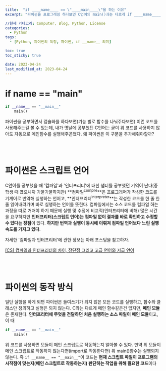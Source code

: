 ```yaml
---
title:  "if ____name____ == \"____main____\"을 하는 이유"
excerpt: "파이썬을 프로그래밍 하다보면 C언어의 main()과는 다르게 if ____name____ == \"____main____\"을 사용해서 메인 함수를 호출해주곤 한다. 왜 그런걸까? 파이썬은 어떤 장점을 가지고있을까?"

//현재 카테고리: Computer, Blog, Python, License
categories:
  - Python
tags:
  - [Python, 파이썬의 특징, 파이썬, if __name__ 의미]

toc: true
toc_sticky: true

date: 2023-04-24
last_modified_at: 2023-04-24
---
```


# if __name__ == "main"

```python
if __name__ == "__main__"
    main()
```

파이썬을 공부하면서 캡슐화를 하다보면(기능 별로 함수를 나눠주다보면) 이런 코드를 사용해주는걸 볼 수 있는데, 내가 옛날에 공부했던 C언어는 굳이 위 코드를 사용하지 않아도 자동으로 메인함수를 실행해주곤했다. 왜 파이썬은 이 구문을 추가해줘야할까?

<br><br>

# 파이썬은 스크립트 언어

C언어를 공부했을 때 '컴파일'과 '인터프리터'에 대한 챕터를 공부했던 기억이 난다(중학생 때 였으니까 가물가물하지만) **컴파일<sup>compile</sup>**은 프로그래머가 작성한 코드를 기계어로 번역해 실행하는 언어고, **인터프리터<sup>interpreter</sup>**는 작성한 코드를 한 줄 한 줄 읽어내려가며 바로 실행하는 언어를 뜻한다. 컴파일에서는 소스 코드를 컴파일 하는 과정을 따로 거쳐야 하기 때문에 실행 및 수정에 비교적(인터프리터에 비해) 많은 시간을 요구하지만 **인터프리터(스크립트 언어)는 컴파일 없이 결과를 바로 확인하고 수정할 수 있다는 장점**이 있다. **하지만 번역과 실행이 동시에 이뤄져 컴파일 언어보다 느린 실행속도를 가지고 있다.**

자세한 '컴파일과 인터프리터'에 관한 정보는 아래 포스팅을 참고하자.

[\[CS\] 컴파일과 인터프리터의 차이, 장단점 그리고 고급 언어와 저급 언어](https://98tech-savvy.github.io/computer/CS-Compile-Interpreter-difference/)

<br><br>

# 파이썬의 동작 방식

일단 실행을 하게 되면 파이썬은 들여쓰기가 되지 않은 모든 코드를 실행하고, 함수와 클래스만 정의하고 실행은 되지 않는다. C와는 다르게 메인 함수같은건 없지만, **메인 모듈**은 존재한다. **인터프리터에 무엇을 전달하던 처음 실행하는 소스 파일이 메인 모듈**이고, 이 때

```python
if __name__ == "__main__"
    main()
```

위 코드를 사용하면 모듈이 메인 스크립트로 작동하는지 알아볼 수 있다. 만약 위 모듈이 메인 스크립트로 작동하지 않는다면(import로 작동한다면) 위 main()함수는 실행되지 않는다. 즉
``if __name__ == "__main__"``이 코드는 **현재 스크립트 파일이 프로그램의 시작점이 맞는지(메인 스크립트로 작동하는지) 판단하는 작업을 위해 필요한 코드**이다